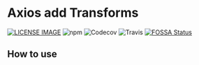 # Axios add Transforms
>

[![LICENSE IMAGE]](https://www.npmjs.org/package/axios-add-transforms)
![npm](https://img.shields.io/npm/v/axios-add-transforms.svg)
![Codecov](https://img.shields.io/codecov/c/github/bichikim/axios-add-transforms.svg)
![Travis](https://img.shields.io/travis/bichikim/axios-add-transforms.svg)
[![FOSSA Status](https://app.fossa.io/api/projects/git%2Bgithub.com%2Fbichikim%2Faxios-add-transforms.svg?type=shield)](https://app.fossa.io/projects/git%2Bgithub.com%2Fbichikim%2Faxios-add-transforms?ref=badge_shield)

[LICENSE IMAGE]:https://img.shields.io/npm/l/axios-add-transforms.svg
[NPM LINK]:https://www.npmjs.org/package/axios-add-transforms
## How to use
